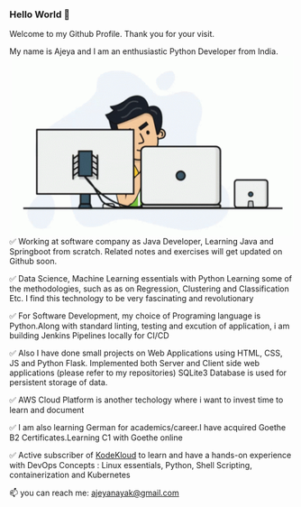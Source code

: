 ### Hello World 👋

Welcome to my Github Profile. Thank you for your visit.

My name is Ajeya and I am an enthusiastic Python Developer from India.
<img align="right" alt="GIF" src="https://github.com/ajeyln/ajeyln/blob/main/tenor.gif?raw=true" width="500" height="320" />

✅  Working at software company as  Java Developer, Learning Java and Springboot from scratch. Related notes and exercises will get updated on Github soon.<br />

✅  Data Science, Machine Learning essentials with Python Learning some of the methodologies, such as as on Regression, Clustering and Classification Etc.
I find this technology to be very fascinating and revolutionary <br />

✅  For Software Development, my choice of Programing language is Python.Along with standard linting, testing and excution of application, i am building Jenkins Pipelines locally for CI/CD <br />

✅  Also I have done small projects on Web Applications using HTML, CSS, JS and Python Flask. Implemented both Server and Client side web applications (please refer to my repositories) SQLite3 Database is used for persistent storage of data. <br />

✅ AWS Cloud Platform is another techology where i want to invest time to learn and document <br />

✅  I am also learning German for academics/career.I have acquired Goethe B2 Certificates.Learning C1 with Goethe online <br />

✅  Active subscriber of [KodeKloud](https://kodekloud.com/) to learn and have a hands-on experience with DevOps Concepts : Linux essentials, Python, Shell Scripting, containerization and Kubernetes <br />

 📫 you can reach me: [ajeyanayak@gmail.com](mailto:ajeyanayak@gmail.com)
